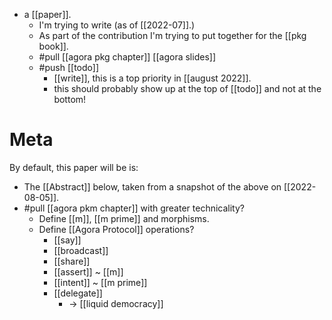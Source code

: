 - a [[paper]].
  - I'm trying to write (as of [[2022-07]].)
  - As part of the contribution I'm trying to put together for the [[pkg book]].
  - #pull [[agora pkg chapter]] [[agora slides]]
  - #push [[todo]]
    - [[write]], this is a top priority in [[august 2022]].
    - this should probably show up at the top of [[todo]] and not at the bottom!

# Meta

By default, this paper will be is:

- The [[Abstract]] below, taken from a snapshot of the above on [[2022-08-05]].
- #pull [[agora pkm chapter]] with greater technicality?
  - Define [[m]], [[m prime]] and morphisms.
  - Define [[Agora Protocol]] operations?
    - [[say]]
    - [[broadcast]]
    - [[share]]
    - [[assert]] ~ [[m]]
    - [[intent]] ~ [[m prime]]
    - [[delegate]]
      - -> [[liquid democracy]]

